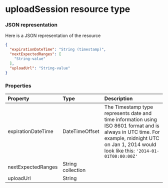 # uploadSession resource type



### JSON representation

Here is a JSON representation of the resource

<!-- {
  "blockType": "resource",
  "optionalProperties": [

  ],
  "@odata.type": "microsoft.graph.uploadsession"
}-->

```json
{
  "expirationDateTime": "String (timestamp)",
  "nextExpectedRanges": [
    "String-value"
  ],
  "uploadUrl": "String-value"
}

```
### Properties
| Property	   | Type	|Description|
|:---------------|:--------|:----------|
|expirationDateTime|DateTimeOffset|The Timestamp type represents date and time information using ISO 8601 format and is always in UTC time. For example, midnight UTC on Jan 1, 2014 would look like this: `'2014-01-01T00:00:00Z'`|
|nextExpectedRanges|String collection||
|uploadUrl|String||

<!-- uuid: d603f4d4-4ec8-48f5-8cb3-3491386c999e
2015-10-19 08:46:50 UTC -->
<!-- {
  "type": "#page.annotation",
  "description": "uploadSession resource",
  "keywords": "",
  "section": "documentation",
  "tocPath": ""
}-->